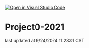 [![Open in Visual Studio Code](https://classroom.github.com/assets/open-in-vscode-2e0aaae1b6195c2367325f4f02e2d04e9abb55f0b24a779b69b11b9e10269abc.svg)](https://classroom.github.com/online_ide?assignment_repo_id=16129760&assignment_repo_type=AssignmentRepo)
# Project0-2021

last updated at 9/24/2024 11:23:01 CST
